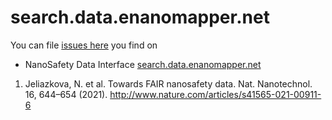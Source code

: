 # search.data.enanomapper.net

You can file [issues here](https://github.com/enanomapper/data.enanomapper.net/issues) you find on  

* NanoSafety Data Interface [search.data.enanomapper.net](http://search.data.enanomapper.net/)


1. Jeliazkova, N. et al. Towards FAIR nanosafety data. Nat. Nanotechnol. 16, 644–654 (2021). http://www.nature.com/articles/s41565-021-00911-6
